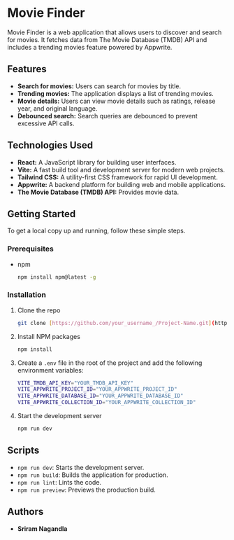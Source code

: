 # Movie Finder

Movie Finder is a web application that allows users to discover and search for movies. It fetches data from The Movie Database (TMDB) API and includes a trending movies feature powered by Appwrite.

## Features

* **Search for movies:** Users can search for movies by title.
* **Trending movies:** The application displays a list of trending movies.
* **Movie details:** Users can view movie details such as ratings, release year, and original language.
* **Debounced search:** Search queries are debounced to prevent excessive API calls.

## Technologies Used

* **React:** A JavaScript library for building user interfaces.
* **Vite:** A fast build tool and development server for modern web projects.
* **Tailwind CSS:** A utility-first CSS framework for rapid UI development.
* **Appwrite:** A backend platform for building web and mobile applications.
* **The Movie Database (TMDB) API:** Provides movie data.

## Getting Started

To get a local copy up and running, follow these simple steps.

### Prerequisites

* npm

    ```sh
    npm install npm@latest -g
    ```

### Installation

1.  Clone the repo

    ```sh
    git clone [https://github.com/your_username_/Project-Name.git](https://github.com/your_username_/Project-Name.git)
    ```

2.  Install NPM packages

    ```sh
    npm install
    ```

3.  Create a `.env` file in the root of the project and add the following environment variables:

    ```sh
    VITE_TMDB_API_KEY="YOUR_TMDB_API_KEY"
    VITE_APPWRITE_PROJECT_ID="YOUR_APPWRITE_PROJECT_ID"
    VITE_APPWRITE_DATABASE_ID="YOUR_APPWRITE_DATABASE_ID"
    VITE_APPWRITE_COLLECTION_ID="YOUR_APPWRITE_COLLECTION_ID"
    ```

4.  Start the development server

    ```sh
    npm run dev
    ```

## Scripts

* `npm run dev`: Starts the development server.
* `npm run build`: Builds the application for production.
* `npm run lint`: Lints the code.
* `npm run preview`: Previews the production build.

## Authors

* **Sriram Nagandla**
